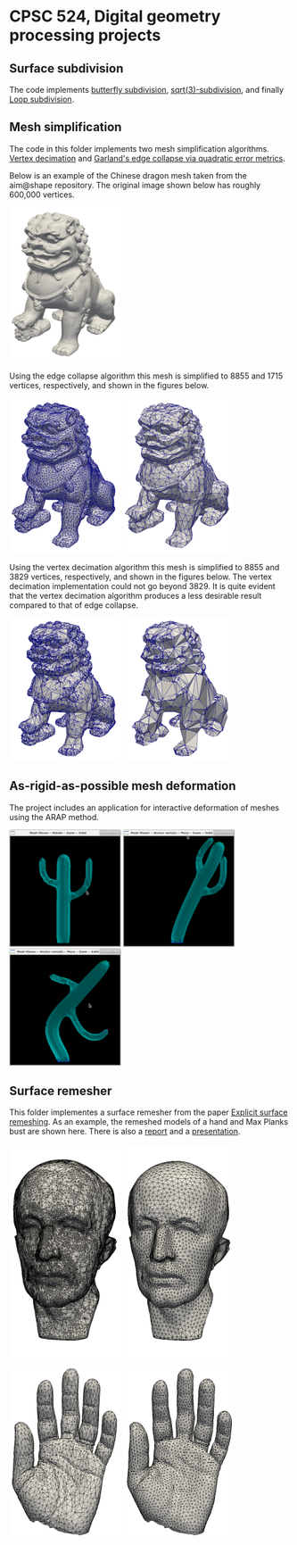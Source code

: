 # CPSC 524, Digital geometry processing projects

## Surface subdivision

The code implements [butterfly
subdivision](http://citeseerx.ist.psu.edu/viewdoc/download?doi=10.1.1.133.8925&rep=rep1&type=pdf),
[sqrt(3)-subdivision](https://www.graphics.rwth-aachen.de/media/papers/sqrt31.pdf),
and finally [Loop
subdivision](https://people.eecs.berkeley.edu/~sequin/CS284/TEXT/loop87.pdf).

## Mesh simplification

The code in this folder implements two mesh simplification
algorithms. [Vertex
decimation](http://citeseerx.ist.psu.edu/viewdoc/download?doi=10.1.1.492.2840&rep=rep1&type=pdf)
and [Garland's edge collapse via quadratic error
metrics](https://www.ri.cmu.edu/pub_files/pub2/garland_michael_1997_1/garland_michael_1997_1.pdf).

Below is an example of the Chinese dragon mesh taken from the
aim@shape repository. The original image shown below has roughly 600,000 vertices.

<img src="./demo/simplification-dragon.png"
width="200"/>

Using the edge collapse algorithm this mesh is simplified to 8855 and
1715 vertices, respectively, and shown in the figures below.

<img src="./demo/simplification-edge-collapse-dragon-8855.png"
width="200"/>
<img src="./demo/simplification-edge-collapse-dragon-1715.png"
width="200"/>

Using the vertex decimation algorithm this mesh is simplified to 8855
and 3829 vertices, respectively, and shown in the figures below. The
vertex decimation implementation could not go beyond 3829. It is quite
evident that the vertex decimation algorithm produces a less desirable
result compared to that of edge collapse.

<img src="./demo/simplification-vertex-decimation-dragon-8855.png"
width="200"/>
<img src="./demo/simplification-vertex-decimation-dragon-3829.png"
width="200" />

## As-rigid-as-possible mesh deformation

The project includes an application for interactive deformation of
meshes using the ARAP method.

<img src="./demo/arap-1.png"
width="200"/>
<img src="./demo/arap-2.png"
width="200"/>
<img src="./demo/arap-3.png"
width="200"/>

## Surface remesher

This folder implementes a surface remesher from the paper [ Explicit
surface
remeshing](http://www.cs.technion.ac.il/%7Egotsman/AmendedPubl/SGP/SGP03.pdf).
As an example, the remeshed models of a hand and Max Planks bust are
shown here. There is also a [report](./demo/dgp.pdf) and a
[presentation](./demo/dgp_pres.pdf).

<img src="./demo/remesher-maxplank-before.png" width="200"/> <img
src="./demo/remesher-maxplank-after.png" width="200"/>

<img src="./demo/remesher-hand-before.png"
width="200"/>
<img src="./demo/remesher-hand-after.png"
width="200"/>
